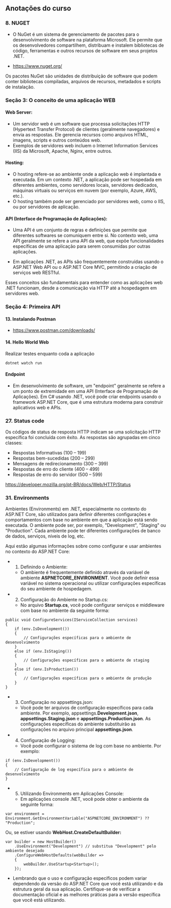 ## Anotações do curso

### 8. NUGET

 - O NuGet é um sistema de gerenciamento de pacotes para o desenvolvimento de software na plataforma Microsoft. Ele permite que os desenvolvedores compartilhem, distribuam e instalem bibliotecas de código, ferramentas e outros recursos de software em seus projetos .NET.

  - <https://www.nuget.org/>

 Os pacotes NuGet são unidades de distribuição de software que podem conter bibliotecas compiladas, arquivos de recursos, metadados e scripts de instalação. 

### Seção 3: O conceito de uma aplicação WEB

#### Web Server:

 - Um servidor web é um software que processa solicitações HTTP (Hypertext Transfer Protocol) de clientes (geralmente navegadores) e envia as respostas. Ele gerencia recursos como arquivos HTML, imagens, scripts e outros conteúdos web.
 - Exemplos de servidores web incluem o Internet Information Services (IIS) da Microsoft, Apache, Nginx, entre outros.

#### Hosting:

 - O hosting refere-se ao ambiente onde a aplicação web é implantada e executada. Em um contexto .NET, a aplicação pode ser hospedada em diferentes ambientes, como servidores locais, servidores dedicados, máquinas virtuais ou serviços em nuvem (por exemplo, Azure, AWS, etc.).
 - O hosting também pode ser gerenciado por servidores web, como o IIS, ou por servidores de aplicação.

#### API (Interface de Programação de Aplicações):

 - Uma API é um conjunto de regras e definições que permite que diferentes softwares se comuniquem entre si. No contexto web, uma API geralmente se refere a uma API da web, que expõe funcionalidades específicas de uma aplicação para serem consumidas por outras aplicações.

 - Em aplicações .NET, as APIs são frequentemente construídas usando o ASP.NET Web API ou o ASP.NET Core MVC, permitindo a criação de serviços web RESTful.

Esses conceitos são fundamentais para entender como as aplicações web .NET funcionam, desde a comunicação via HTTP até a hospedagem em servidores web.

### Seção 4: Primeira API

#### 13. Instalando Postman

 - <https://www.postman.com/downloads/>

 #### 14. Hello World Web

Realizar testes enquanto coda a aplicação
~~~
dotnet watch run
~~~

#### Endpoint

 - Em desenvolvimento de software, um "endpoint" geralmente se refere a um ponto de extremidade em uma API (Interface de Programação de Aplicações). Em C# usando .NET, você pode criar endpoints usando o framework ASP.NET Core, que é uma estrutura moderna para construir aplicativos web e APIs.

 ### 27. Status code

Os códigos de status de resposta HTTP indicam se uma solicitação HTTP específica foi concluída com êxito. As respostas são agrupadas em cinco classes:

 * Respostas Informativas (100 – 199)
 * Respostas bem-sucedidas (200 – 299)
 * Mensagens de redirecionamento (300 – 399)
 * Respostas de erro do cliente (400 – 499)
 * Respostas de erro do servidor (500 – 599)
 
<https://developer.mozilla.org/pt-BR/docs/Web/HTTP/Status>


### 31. Environments
Ambientes (Environments) em .NET, especialmente no contexto do ASP.NET Core, são utilizados para definir diferentes configurações e comportamentos com base no ambiente em que a aplicação está sendo executada. O ambiente pode ser, por exemplo, "Development", "Staging" ou "Production". Cada ambiente pode ter diferentes configurações de banco de dados, serviços, níveis de log, etc.

Aqui estão algumas informações sobre como configurar e usar ambientes no contexto do ASP.NET Core:

 * 1. Definindo o Ambiente:
    * O ambiente é frequentemente definido através da variável de ambiente **ASPNETCORE_ENVIRONMENT**. Você pode definir essa variável no sistema operacional ou utilizar configurações específicas do seu ambiente de hospedagem.
 * 2. Configuração do Ambiente no Startup.cs:
    * No arquivo **Startup.cs**, você pode configurar serviços e middleware com base no ambiente da seguinte forma:

~~~
public void ConfigureServices(IServiceCollection services)
{
    if (env.IsDevelopment())
    {
        // Configurações específicas para o ambiente de desenvolvimento
    }
    else if (env.IsStaging())
    {
        // Configurações específicas para o ambiente de staging
    }
    else if (env.IsProduction())
    {
        // Configurações específicas para o ambiente de produção
    }
}
~~~

 * 3. Configuração no appsettings.json:
    * Você pode ter arquivos de configuração específicos para cada ambiente. Por exemplo, appsettings.**Development.json**, **appsettings.Staging.json** e **appsettings.Production.json**. As configurações específicas do ambiente substituirão as configurações no arquivo principal **appsettings.json**.

 * 4. Configuração de Logging:
    * Você pode configurar o sistema de log com base no ambiente. Por exemplo:
~~~
if (env.IsDevelopment())
{
    // Configuração de log específica para o ambiente de desenvolvimento
}
~~~

 * 5. Utilizando Environments em Aplicações Console:
    * Em aplicações console .NET, você pode obter o ambiente da seguinte forma:
~~~
var environment = Environment.GetEnvironmentVariable("ASPNETCORE_ENVIRONMENT") ?? "Production";
~~~

Ou, se estiver usando **WebHost.CreateDefaultBuilder:**

~~~
var builder = new HostBuilder()
    .UseEnvironment("Development") // substitua "Development" pelo ambiente desejado
    .ConfigureWebHostDefaults(webBuilder =>
    {
        webBuilder.UseStartup<Startup>();
    });
~~~

 - Lembrando que o uso e configuração específicos podem variar dependendo da versão do ASP.NET Core que você está utilizando e da estrutura geral da sua aplicação. Certifique-se de verificar a documentação oficial e as melhores práticas para a versão específica que você está utilizando.